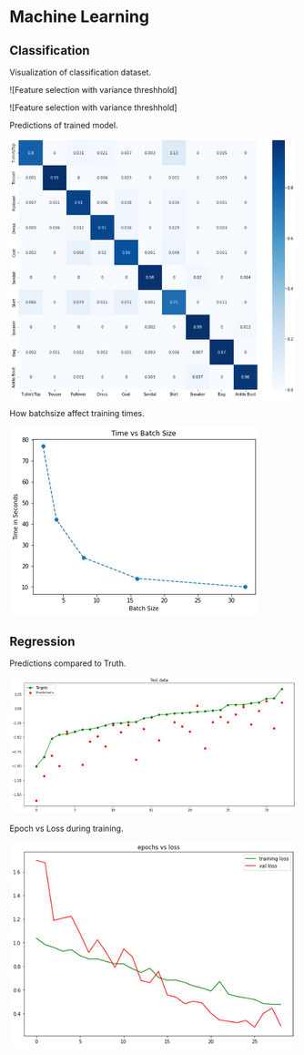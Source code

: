 # Machine Learning
## Classification
Visualization of classification dataset.

![Feature selection with variance threshhold]

![Feature selection with variance threshhold]


Predictions of trained model.

![Classification dataset visualized](https://github.com/AntonMaxen/applied-ai/blob/master/assignment_3/images/heatmap_predictions.png)


How batchsize affect training times.

![Classification dataset visualized](https://github.com/AntonMaxen/applied-ai/blob/master/assignment_3/images/time_vs_batchsize.png)


## Regression
Predictions compared to Truth.

![Classification dataset visualized](https://github.com/AntonMaxen/applied-ai/blob/master/assignment_3/images/predictions_vs_truth.png)


Epoch vs Loss during training.

![Classification dataset visualized](https://github.com/AntonMaxen/applied-ai/blob/master/assignment_3/images/epoch_vs_loss.png)